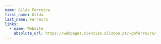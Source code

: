 ```yaml
---
name: Gilda Ferreira
first_name: Gilda
last_name: Ferreira
links:
  - name: Website
    absolute_url: https://webpages.ciencias.ulisboa.pt/~gmferreira/
---
```

